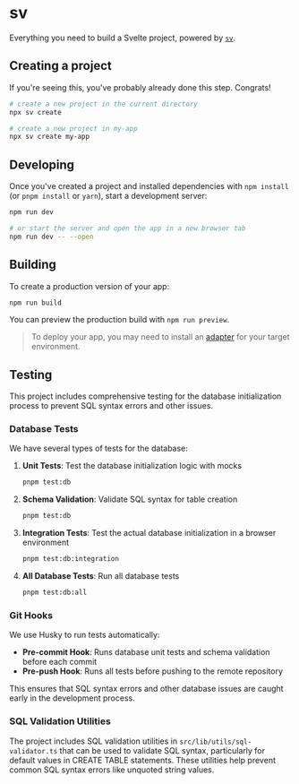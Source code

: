 # sv

Everything you need to build a Svelte project, powered by [`sv`](https://github.com/sveltejs/cli).

## Creating a project

If you're seeing this, you've probably already done this step. Congrats!

```bash
# create a new project in the current directory
npx sv create

# create a new project in my-app
npx sv create my-app
```

## Developing

Once you've created a project and installed dependencies with `npm install` (or `pnpm install` or `yarn`), start a development server:

```bash
npm run dev

# or start the server and open the app in a new browser tab
npm run dev -- --open
```

## Building

To create a production version of your app:

```bash
npm run build
```

You can preview the production build with `npm run preview`.

> To deploy your app, you may need to install an [adapter](https://svelte.dev/docs/kit/adapters) for your target environment.

## Testing

This project includes comprehensive testing for the database initialization process to prevent SQL syntax errors and other issues.

### Database Tests

We have several types of tests for the database:

1. **Unit Tests**: Test the database initialization logic with mocks

   ```bash
   pnpm test:db
   ```

2. **Schema Validation**: Validate SQL syntax for table creation

   ```bash
   pnpm test:db
   ```

3. **Integration Tests**: Test the actual database initialization in a browser environment

   ```bash
   pnpm test:db:integration
   ```

4. **All Database Tests**: Run all database tests
   ```bash
   pnpm test:db:all
   ```

### Git Hooks

We use Husky to run tests automatically:

- **Pre-commit Hook**: Runs database unit tests and schema validation before each commit
- **Pre-push Hook**: Runs all tests before pushing to the remote repository

This ensures that SQL syntax errors and other database issues are caught early in the development process.

### SQL Validation Utilities

The project includes SQL validation utilities in `src/lib/utils/sql-validator.ts` that can be used to validate SQL syntax, particularly for default values in CREATE TABLE statements. These utilities help prevent common SQL syntax errors like unquoted string values.
